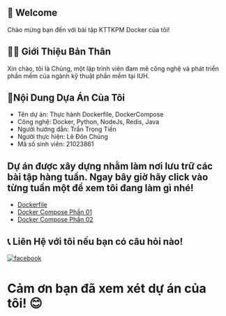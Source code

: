 ## 👋 Welcome
Chào mừng bạn đến với bài tập KTTKPM Docker của tôi!

## 🧑‍💻 Giới Thiệu Bản Thân
Xin chào, tôi là Chủng, một lập trình viên đam mê công nghệ và phát triển phần mềm của ngành kỹ thuật phần mềm tại IUH.

## 📝Nội Dung Dựa Án Của Tôi
- Tên dự án: Thực hành Dockerfile, DockerCompose 
- Công nghệ: Docker, Python, NodeJs, Redis, Java
- Người hướng dẫn: Trần Trọng Tiến
- Người thực hiện: Lê Đôn Chủng
- Mã số sinh viên: 21023861

## Dự án được xây dựng nhằm làm nơi lưu trữ các bài tập hàng tuần. Ngay bây giờ hãy click vào từng tuần một để xem tôi đang làm gì nhé!
- [Dockerfile](https://github.com/LeDonChung/Docker/tree/main/part01/cacLenhCoBan)
- [Docker Compose Phần 01](https://github.com/LeDonChung/Docker/tree/main/part02)
- [Docker Compose Phần 02](https://github.com/LeDonChung/Docker/tree/main/part03)
  
## 📞 Liên Hệ với tôi nếu bạn có câu hỏi nào!
<div align="left">
<a href="https://www.facebook.com/LDC01082003" target="_blank">
  <img src=https://img.shields.io/badge/facebook-%232E87FB.svg?&style=for-the-badge&logo=facebook&logoColor=white alt=facebook style="margin-bottom: 5px;" />
</a>
</div>

# Cảm ơn bạn đã xem xét dự án của tôi! 😊
